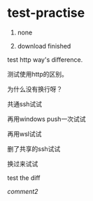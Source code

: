 # test-practise
1. none

2. download finished

test http way's difference.

测试使用http的区别。

为什么没有换行呀？

共通ssh试试

再用windows push一次试试

再用wsl试试

删了共享的ssh试试

换过来试试

test the diff

*comment2*

